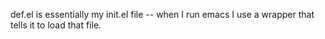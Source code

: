 def.el is essentially my init.el file -- when I run emacs I use a wrapper that tells it to load that file.
